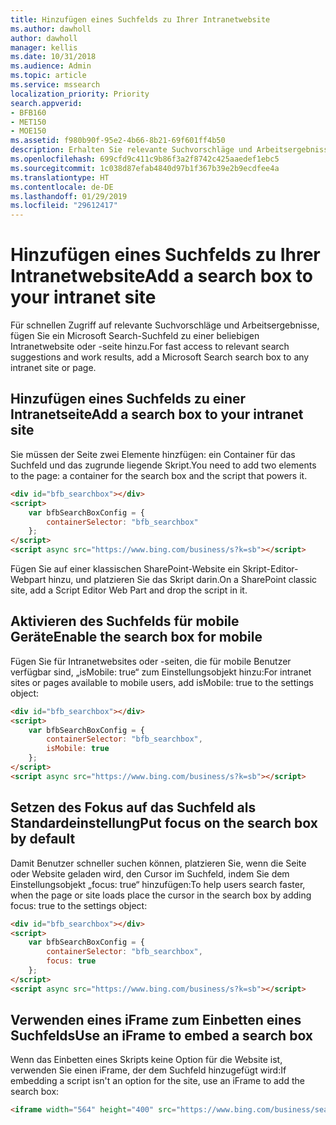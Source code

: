 ```yaml
---
title: Hinzufügen eines Suchfelds zu Ihrer Intranetwebsite
ms.author: dawholl
author: dawholl
manager: kellis
ms.date: 10/31/2018
ms.audience: Admin
ms.topic: article
ms.service: mssearch
localization_priority: Priority
search.appverid:
- BFB160
- MET150
- MOE150
ms.assetid: f980b90f-95e2-4b66-8b21-69f601ff4b50
description: Erhalten Sie relevante Suchvorschläge und Arbeitsergebnisser schneller, indem Sie ein Microsoft Search-Suchfeld zu einer Intranetwebsite oder -seite hinzufügen.
ms.openlocfilehash: 699cfd9c411c9b86f3a2f8742c425aaedef1ebc5
ms.sourcegitcommit: 1c038d87efab4840d97b1f367b39e2b9ecdfee4a
ms.translationtype: HT
ms.contentlocale: de-DE
ms.lasthandoff: 01/29/2019
ms.locfileid: "29612417"
---
```

# <a name="add-a-search-box-to-your-intranet-site"></a><span data-ttu-id="4de7b-103">Hinzufügen eines Suchfelds zu Ihrer Intranetwebsite</span><span class="sxs-lookup"><span data-stu-id="4de7b-103">Add a search box to your intranet site</span></span>

<span data-ttu-id="4de7b-104">Für schnellen Zugriff auf relevante Suchvorschläge und Arbeitsergebnisse, fügen Sie ein Microsoft Search-Suchfeld zu einer beliebigen Intranetwebsite oder -seite hinzu.</span><span class="sxs-lookup"><span data-stu-id="4de7b-104">For fast access to relevant search suggestions and work results, add a Microsoft Search search box to any intranet site or page.</span></span>
  
## <a name="add-a-search-box-to-an-intranet-page"></a><span data-ttu-id="4de7b-105">Hinzufügen eines Suchfelds zu einer Intranetseite</span><span class="sxs-lookup"><span data-stu-id="4de7b-105">Add a search box to your intranet site</span></span>

<span data-ttu-id="4de7b-106">Sie müssen der Seite zwei Elemente hinzfügen: ein Container für das Suchfeld und das zugrunde liegende Skript.</span><span class="sxs-lookup"><span data-stu-id="4de7b-106">You need to add two elements to the page: a container for the search box and the script that powers it.</span></span>
  
```html
<div id="bfb_searchbox"></div>
<script>
    var bfbSearchBoxConfig = {
        containerSelector: "bfb_searchbox"
    };
</script>
<script async src="https://www.bing.com/business/s?k=sb"></script>
```

<span data-ttu-id="4de7b-107">Fügen Sie auf einer klassischen SharePoint-Website ein Skript-Editor-Webpart hinzu, und platzieren Sie das Skript darin.</span><span class="sxs-lookup"><span data-stu-id="4de7b-107">On a SharePoint classic site, add a Script Editor Web Part and drop the script in it.</span></span>
  
## <a name="enable-the-search-box-for-mobile"></a><span data-ttu-id="4de7b-108">Aktivieren des Suchfelds für mobile Geräte</span><span class="sxs-lookup"><span data-stu-id="4de7b-108">Enable the search box for mobile</span></span>

<span data-ttu-id="4de7b-109">Fügen Sie für Intranetwebsites oder -seiten, die für mobile Benutzer verfügbar sind, „isMobile: true“ zum Einstellungsobjekt hinzu:</span><span class="sxs-lookup"><span data-stu-id="4de7b-109">For intranet sites or pages available to mobile users, add isMobile: true to the settings object:</span></span>
  
```html
<div id="bfb_searchbox"></div>
<script>
    var bfbSearchBoxConfig = {
        containerSelector: "bfb_searchbox", 
        isMobile: true
    };
</script>
<script async src="https://www.bing.com/business/s?k=sb"></script>
```

## <a name="put-focus-on-the-search-box-by-default"></a><span data-ttu-id="4de7b-110">Setzen des Fokus auf das Suchfeld als Standardeinstellung</span><span class="sxs-lookup"><span data-stu-id="4de7b-110">Put focus on the search box by default</span></span>

<span data-ttu-id="4de7b-111">Damit Benutzer schneller suchen können, platzieren Sie, wenn die Seite oder Website geladen wird, den Cursor im Suchfeld, indem Sie dem Einstellungsobjekt „focus: true“ hinzufügen:</span><span class="sxs-lookup"><span data-stu-id="4de7b-111">To help users search faster, when the page or site loads place the cursor in the search box by adding focus: true to the settings object:</span></span>
  
```html
<div id="bfb_searchbox"></div>
<script>
    var bfbSearchBoxConfig = {
        containerSelector: "bfb_searchbox",
        focus: true
    };
</script>
<script async src="https://www.bing.com/business/s?k=sb"></script>
```

## <a name="use-an-iframe-to-embed-a-search-box"></a><span data-ttu-id="4de7b-112">Verwenden eines iFrame zum Einbetten eines Suchfelds</span><span class="sxs-lookup"><span data-stu-id="4de7b-112">Use an iFrame to embed a search box</span></span>

<span data-ttu-id="4de7b-113">Wenn das Einbetten eines Skripts keine Option für die Website ist, verwenden Sie einen iFrame, der dem Suchfeld hinzugefügt wird:</span><span class="sxs-lookup"><span data-stu-id="4de7b-113">If embedding a script isn't an option for the site, use an iFrame to add the search box:</span></span>
  
```html
<iframe width="564" height="400" src="https://www.bing.com/business/searchbox"></iframe>
```
